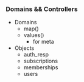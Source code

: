 ### Domains && Controllers

* Domains
	* map()
	* values()
		* for meta
* Objects 
	* auth_resp
	* subscriptions
	* memberships
	* users


